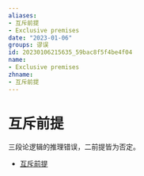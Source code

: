 ```yaml
---
aliases:
- 互斥前提
- Exclusive premises
date: "2023-01-06"
groups: 谬误
id: 20230106215635_59bac8f5f4be4f04
name:
- Exclusive premises
zhname:
- 互斥前提
---
```


# 互斥前提

三段论逻辑的推理错误，二前提皆为否定。

* [互斥前提](https://zh.wikipedia.org/zh-cn/%E4%BA%92%E6%96%A5%E5%89%8D%E6%8F%90)
